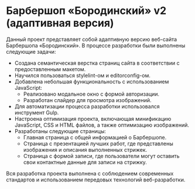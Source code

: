 # Барбершоп «Бородинский» v2 (адаптивная версия)

Данный проект представляет собой адаптивную версию веб-сайта Барбершопа «Бородинский». В процессе разработки были выполнены следующие задачи:

- Создана семантическая верстка страниц сайта в соответствии с предоставленным макетом.
- Научился пользоваться stylelint-ом и editorconfig-ом.
- Добавлена небольшая функциональность с использованием JavaScript:
  - Реализовано модальное окно c формой авторизации.
  - Разработан слайдер для просмотра изображений.
- Для автоматизации процесса разработки использовался инструмент Gulp.
- Настроена оптимизация проекта, включающая минификацию JavaScript, CSS и HTML файлов, а также оптимизацию изображений.
- Разработаны следующие страницы:
  - Главная страница с общей информацией о Барбершопе.
  - Страница с презентацией лучших работ, где представлены изображения и описания выполненных стрижек.
  - Страница с формой записи, где пользователи могут оставить свои контактные данные для записи на стрижку.

Вся разработка проекта выполнена с соблюдением современных стандартов и использованием передовых технологий веб-разработки.
